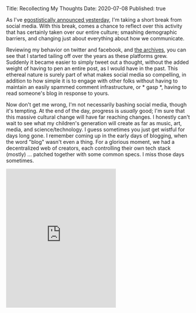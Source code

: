 Title: Recollecting My Thoughts
Date: 2020-07-08
Published: true

As I've [egostistically announced yesterday](/2020/7/social-media-diet/), I'm taking a short break from social media.
With this break, comes a chance to reflect over this activity that has certainly taken over our entire culture;
smashing demographic barriers, and changing just about everything about how we communicate.

Reviewing my behavior on twitter and facebook, and [the archives](/#archives), you can see that I started tailing off
over the years as these platforms grew. Suddenly it became easier to simply tweet out a thought, without the added weight of having
to pen an entire post, as I would have in the past. This ethereal nature is surely part of what makes social media
so compelling, in addition to how simple it is to engage with other folks without having to maintain an easily spammed
comment infrastructure, or * gasp *, having to read someone's blog in response to yours. 

Now don't get me wrong, I'm not necessarily bashing social media, though it's tempting. At the end of the day, progress is
_usually_ good; I'm sure that this massive cultural change will have far reaching changes. I honestly can't wait to see what
my children's generation will create as far as music, art, media, and science/technology. I guess sometimes you just get
wistful for days long gone. I remember coming up in the early days of blogging, when the word "blog" wasn't even a thing.
For a glorious moment, we had a decentralized web of creators, each controlling their own tech stack (mostly) ... patched
together with some common specs. I miss those days sometimes.

<iframe src="https://open.spotify.com/embed/track/4TDLavOXqyQMzgyORcJEDn" width="300" height="380" frameborder="0" allowtransparency="true" allow="encrypted-media"></iframe>
